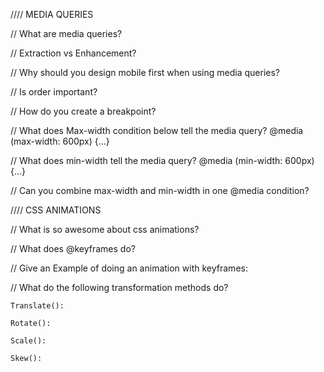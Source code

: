 //// MEDIA QUERIES

// What are media queries?



// Extraction vs Enhancement?



// Why should you design mobile first when using media queries?



// Is order important?



// How do you create a breakpoint?



// What does Max-width condition below tell the media query?
@media (max-width: 600px)  {...}


// What does min-width tell the media query?
@media (min-width: 600px)  {...}



// Can you combine max-width and min-width in one @media condition?





//// CSS ANIMATIONS

// What is so awesome about css animations?



// What does @keyframes do?



// Give an Example of doing an animation with keyframes: 



// What do the following transformation methods do?

    Translate(): 

    Rotate(): 

    Scale():

    Skew(): 


